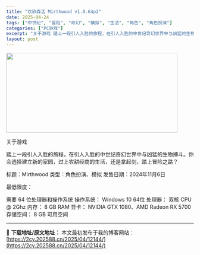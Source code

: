 ```yaml
---
title: "欢欣森活 Mirthwood v1.0.64p2"
date: 2025-04-24
tags: ["中世纪", "冒险", "奇幻", "模拟", "生活", "角色", "角色扮演"]
categories: ["PC游戏"]
excerpt: "关于游戏 踏上一段引人入胜的旅程，在引人入胜的中世纪奇幻世界中与凶猛的生物搏斗。你会选择建立新的家园，过上农耕经商的生活，还是拿起剑，踏上冒险之路？ 标题：Mirthwood 类型：角色扮演、模拟 发售日期：2024年11月6日 最低限度： 需要 64 位处理器和操作系统 操作系统： Windows&hellip;"
layout: post
---
```


<img class="aligncenter size-full wp-image-12150" src="https://2cy.202588.cn/wp-content/uploads/2025/04/2025042407441369.webp" alt="" width="460" height="215" />

关于游戏

踏上一段引人入胜的旅程，在引人入胜的中世纪奇幻世界中与凶猛的生物搏斗。你会选择建立新的家园，过上农耕经商的生活，还是拿起剑，踏上冒险之路？

标题：Mirthwood
类型：角色扮演、模拟
发售日期：2024年11月6日

最低限度：

需要 64 位处理器和操作系统
操作系统： Windows 10 64位
处理器： 双核 CPU @ 2Ghz
内存： 8 GB RAM
显卡： NVIDIA GTX 1080、AMD Radeon RX 5700
存储空间： 8 GB 可用空间

---
📖 **下载地址/原文地址：** 本文最初发布于我的博客网站：[https://2cy.202588.cn/2025/04/12144/](https://2cy.202588.cn/2025/04/12144/)
